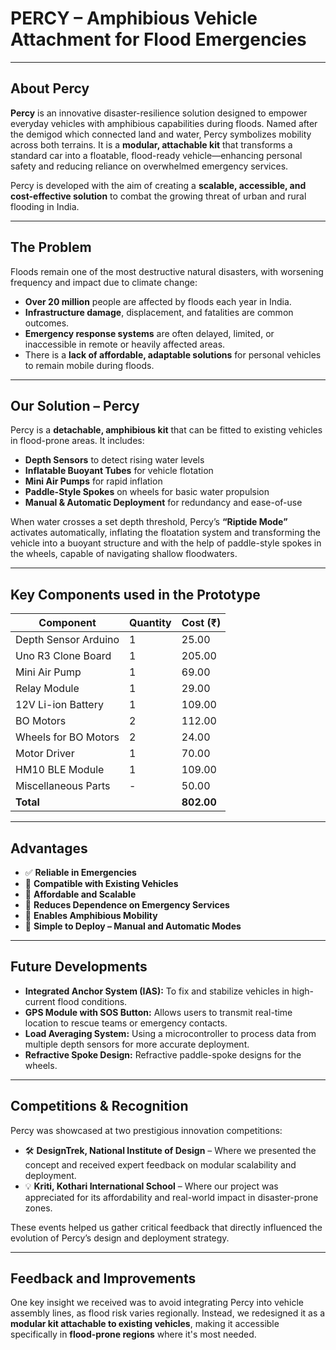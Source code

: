 # **PERCY – Amphibious Vehicle Attachment for Flood Emergencies**

---

## **About Percy**

**Percy** is an innovative disaster-resilience solution designed to empower everyday vehicles with amphibious capabilities during floods. Named after the demigod which connected land and water, Percy symbolizes mobility across both terrains. It is a **modular, attachable kit** that transforms a standard car into a floatable, flood-ready vehicle—enhancing personal safety and reducing reliance on overwhelmed emergency services.

Percy is developed with the aim of creating a **scalable, accessible, and cost-effective solution** to combat the growing threat of urban and rural flooding in India.

---

## **The Problem**

Floods remain one of the most destructive natural disasters, with worsening frequency and impact due to climate change:

* **Over 20 million** people are affected by floods each year in India.
* **Infrastructure damage**, displacement, and fatalities are common outcomes.
* **Emergency response systems** are often delayed, limited, or inaccessible in remote or heavily affected areas.
* There is a **lack of affordable, adaptable solutions** for personal vehicles to remain mobile during floods.

---

## **Our Solution – Percy**

Percy is a **detachable, amphibious kit** that can be fitted to existing vehicles in flood-prone areas. It includes:

* **Depth Sensors** to detect rising water levels
* **Inflatable Buoyant Tubes** for vehicle flotation
* **Mini Air Pumps** for rapid inflation
* **Paddle-Style Spokes** on wheels for basic water propulsion
* **Manual & Automatic Deployment** for redundancy and ease-of-use

When water crosses a set depth threshold, Percy’s **“Riptide Mode”** activates automatically, inflating the floatation system and transforming the vehicle into a buoyant structure and with the help of paddle-style spokes in the wheels, capable of navigating shallow floodwaters.

---

## **Key Components used in the Prototype**

| Component            | Quantity | Cost (₹)   |
| -------------------- | -------- | ---------- |
| Depth Sensor Arduino | 1        | 25.00      |
| Uno R3 Clone Board   | 1        | 205.00     |
| Mini Air Pump        | 1        | 69.00      |
| Relay Module         | 1        | 29.00      |
| 12V Li-ion Battery   | 1        | 109.00     |
| BO Motors            | 2        | 112.00     |
| Wheels for BO Motors | 2        | 24.00      |
| Motor Driver         | 1        | 70.00      |
| HM10 BLE Module      | 1        | 109.00     |
| Miscellaneous Parts  | -        | 50.00      |
| **Total**            |          | **802.00** |

---

## **Advantages**

* ✅ **Reliable in Emergencies**
* 🚗 **Compatible with Existing Vehicles**
* 💸 **Affordable and Scalable**
* 🛟 **Reduces Dependence on Emergency Services**
* 🌊 **Enables Amphibious Mobility**
* 🧠 **Simple to Deploy – Manual and Automatic Modes**

---

## **Future Developments**

* **Integrated Anchor System (IAS):** To fix and stabilize vehicles in high-current flood conditions.
* **GPS Module with SOS Button:** Allows users to transmit real-time location to rescue teams or emergency contacts.
* **Load Averaging System:** Using a microcontroller to process data from multiple depth sensors for more accurate deployment.
* **Refractive Spoke Design:** Refractive paddle-spoke designs for the wheels.

---

## **Competitions & Recognition**

Percy was showcased at two prestigious innovation competitions:

* 🛠 **DesignTrek, National Institute of Design** – Where we presented the concept and received expert feedback on modular scalability and deployment.
* 💡 **Kriti, Kothari International School** – Where our project was appreciated for its affordability and real-world impact in disaster-prone zones.

These events helped us gather critical feedback that directly influenced the evolution of Percy’s design and deployment strategy.

---

## **Feedback and Improvements**

One key insight we received was to avoid integrating Percy into vehicle assembly lines, as flood risk varies regionally. Instead, we redesigned it as a **modular kit attachable to existing vehicles**, making it accessible specifically in **flood-prone regions** where it's most needed.


